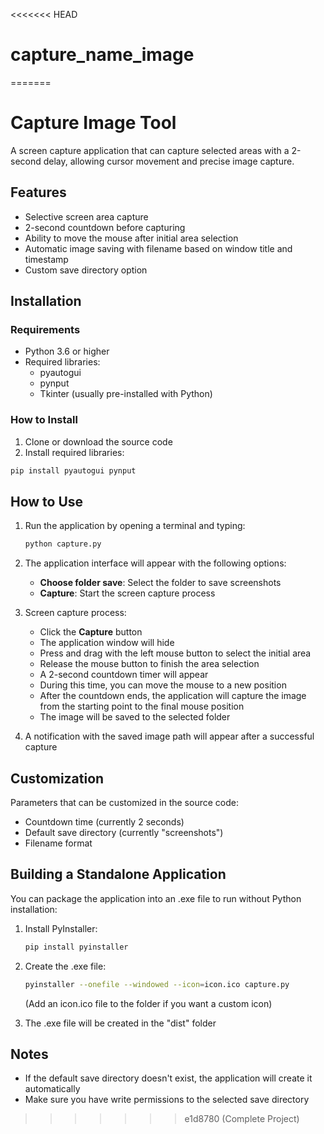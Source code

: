 <<<<<<< HEAD
# capture_name_image
=======
# Capture Image Tool

A screen capture application that can capture selected areas with a 2-second delay, allowing cursor movement and precise image capture.

## Features

- Selective screen area capture
- 2-second countdown before capturing
- Ability to move the mouse after initial area selection
- Automatic image saving with filename based on window title and timestamp
- Custom save directory option

## Installation

### Requirements

- Python 3.6 or higher
- Required libraries:
  - pyautogui
  - pynput
  - Tkinter (usually pre-installed with Python)

### How to Install

1. Clone or download the source code
2. Install required libraries:

```bash
pip install pyautogui pynput
```

## How to Use

1. Run the application by opening a terminal and typing:
   ```bash
   python capture.py
   ```

2. The application interface will appear with the following options:
   - **Choose folder save**: Select the folder to save screenshots
   - **Capture**: Start the screen capture process

3. Screen capture process:
   - Click the **Capture** button
   - The application window will hide
   - Press and drag with the left mouse button to select the initial area
   - Release the mouse button to finish the area selection
   - A 2-second countdown timer will appear
   - During this time, you can move the mouse to a new position
   - After the countdown ends, the application will capture the image from the starting point to the final mouse position
   - The image will be saved to the selected folder

4. A notification with the saved image path will appear after a successful capture

## Customization

Parameters that can be customized in the source code:
- Countdown time (currently 2 seconds)
- Default save directory (currently "screenshots")
- Filename format

## Building a Standalone Application

You can package the application into an .exe file to run without Python installation:

1. Install PyInstaller:
   ```bash
   pip install pyinstaller
   ```

2. Create the .exe file:
   ```bash
   pyinstaller --onefile --windowed --icon=icon.ico capture.py
   ```
   (Add an icon.ico file to the folder if you want a custom icon)

3. The .exe file will be created in the "dist" folder

## Notes

- If the default save directory doesn't exist, the application will create it automatically
- Make sure you have write permissions to the selected save directory
>>>>>>> e1d8780 (Complete Project)
